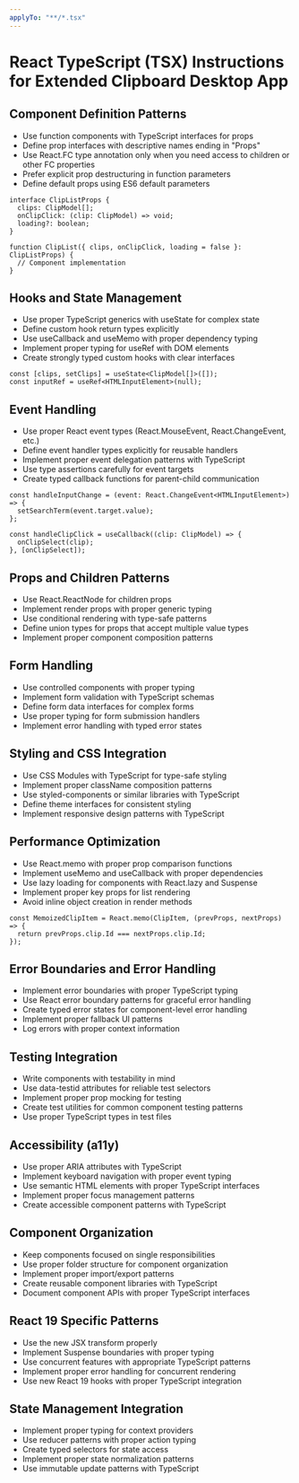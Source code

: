 ```yaml
---
applyTo: "**/*.tsx"
---
```

# React TypeScript (TSX) Instructions for Extended Clipboard Desktop App

## Component Definition Patterns

- Use function components with TypeScript interfaces for props
- Define prop interfaces with descriptive names ending in "Props"
- Use React.FC type annotation only when you need access to children or other FC properties
- Prefer explicit prop destructuring in function parameters
- Define default props using ES6 default parameters

```tsx
interface ClipListProps {
  clips: ClipModel[];
  onClipClick: (clip: ClipModel) => void;
  loading?: boolean;
}

function ClipList({ clips, onClipClick, loading = false }: ClipListProps) {
  // Component implementation
}
```

## Hooks and State Management

- Use proper TypeScript generics with useState for complex state
- Define custom hook return types explicitly
- Use useCallback and useMemo with proper dependency typing
- Implement proper typing for useRef with DOM elements
- Create strongly typed custom hooks with clear interfaces

```tsx
const [clips, setClips] = useState<ClipModel[]>([]);
const inputRef = useRef<HTMLInputElement>(null);
```

## Event Handling

- Use proper React event types (React.MouseEvent, React.ChangeEvent, etc.)
- Define event handler types explicitly for reusable handlers
- Implement proper event delegation patterns with TypeScript
- Use type assertions carefully for event targets
- Create typed callback functions for parent-child communication

```tsx
const handleInputChange = (event: React.ChangeEvent<HTMLInputElement>) => {
  setSearchTerm(event.target.value);
};

const handleClipClick = useCallback((clip: ClipModel) => {
  onClipSelect(clip);
}, [onClipSelect]);
```

## Props and Children Patterns

- Use React.ReactNode for children props
- Implement render props with proper generic typing
- Use conditional rendering with type-safe patterns
- Define union types for props that accept multiple value types
- Implement proper component composition patterns

## Form Handling

- Use controlled components with proper typing
- Implement form validation with TypeScript schemas
- Define form data interfaces for complex forms
- Use proper typing for form submission handlers
- Implement error handling with typed error states

## Styling and CSS Integration

- Use CSS Modules with TypeScript for type-safe styling
- Implement proper className composition patterns
- Use styled-components or similar libraries with TypeScript
- Define theme interfaces for consistent styling
- Implement responsive design patterns with TypeScript

## Performance Optimization

- Use React.memo with proper prop comparison functions
- Implement useMemo and useCallback with proper dependencies
- Use lazy loading for components with React.lazy and Suspense
- Implement proper key props for list rendering
- Avoid inline object creation in render methods

```tsx
const MemoizedClipItem = React.memo(ClipItem, (prevProps, nextProps) => {
  return prevProps.clip.Id === nextProps.clip.Id;
});
```

## Error Boundaries and Error Handling

- Implement error boundaries with proper TypeScript typing
- Use React error boundary patterns for graceful error handling
- Create typed error states for component-level error handling
- Implement proper fallback UI patterns
- Log errors with proper context information

## Testing Integration

- Write components with testability in mind
- Use data-testid attributes for reliable test selectors
- Implement proper prop mocking for testing
- Create test utilities for common component testing patterns
- Use proper TypeScript types in test files

## Accessibility (a11y)

- Use proper ARIA attributes with TypeScript
- Implement keyboard navigation with proper event typing
- Use semantic HTML elements with proper TypeScript interfaces
- Implement proper focus management patterns
- Create accessible component patterns with TypeScript

## Component Organization

- Keep components focused on single responsibilities
- Use proper folder structure for component organization
- Implement proper import/export patterns
- Create reusable component libraries with TypeScript
- Document component APIs with proper TypeScript interfaces

## React 19 Specific Patterns

- Use the new JSX transform properly
- Implement Suspense boundaries with proper typing
- Use concurrent features with appropriate TypeScript patterns
- Implement proper error handling for concurrent rendering
- Use new React 19 hooks with proper TypeScript integration

## State Management Integration

- Implement proper typing for context providers
- Use reducer patterns with proper action typing
- Create typed selectors for state access
- Implement proper state normalization patterns
- Use immutable update patterns with TypeScript
